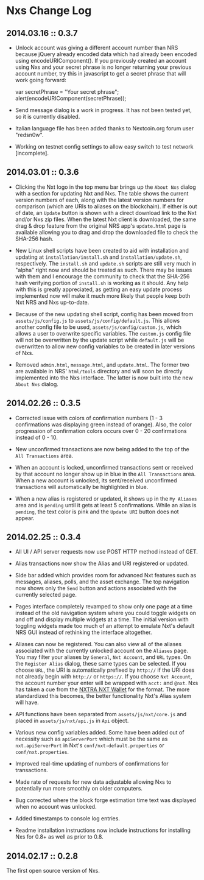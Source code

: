 Nxs Change Log
==============

## 2014.03.16 :: 0.3.7

- Unlock account was giving a different account number than NRS because jQuery already encoded data which had already been encoded using encodeURIComponent(). If you previously created an account using Nxs and your secret phrase is no longer returning your previous account number, try this in javascript to get a secret phrase that will work going forward:

	var secretPhrase = "Your secret phrase";
	alert(encodeURIComponent(secretPhrase));

- Send message dialog is a work in progress. It has not been tested yet, so it is currently disabled.

- Italian language file has been added thanks to Nextcoin.org forum user "redsn0w".

- Working on testnet config settings to allow easy switch to test network [incomplete].

## 2014.03.01 :: 0.3.6

- Clicking the Nxt logo in the top menu bar brings up the `About Nxs` dialog with a section for updating Nxt and Nxs. The table shows the current version numbers of each, along with the latest version numbers for comparison (which are URIs to aliases on the blockchain). If either is out of date, an `Update` button is shown with a direct download link to the Nxt and/or Nxs zip files. When the latest Nxt client is downloaded, the same drag & drop feature from the original NRS app's `update.html` page is available allowing you to drag and drop the downloaded file to check the SHA-256 hash.

- New Linux shell scripts have been created to aid with installation and updating at `installation/install.sh` and `installation/update.sh`, respectively. The `install.sh` and `update.sh` scripts are still very much in "alpha" right now and should be treated as such. There may be issues with them and I encourage the community to check that the SHA-256 hash verifying portion of `install.sh` is working as it should. Any help with this is greatly appreciated, as getting an easy update process implemented now will make it much more likely that people keep both Nxt NRS and Nxs up-to-date.

- Because of the new updating shell script, config has been moved from `assets/js/config.js` to `assets/js/config/default.js`. This allows another config file to be used, `assets/js/config/custom.js`, which allows a user to overwrite specific variables. The `custom.js` config file will not be overwritten by the update script while `default.js` will be overwritten to allow new config variables to be created in later versions of Nxs.

- Removed `admin.html`, `message.html`, and `update.html`. The former two are available in NRS' `html/tools` directory and will soon be directly implemented into the Nxs interface. The latter is now built into the new `About Nxs` dialog.

## 2014.02.26 :: 0.3.5

- Corrected issue with colors of confirmation numbers (1 - 3 confirmations was displaying green instead of orange). Also, the color progression of confirmation colors occurs over 0 - 20 confirmations instead of 0 - 10.

- New unconfirmed transactions are now being added to the top of the `All Transactions` area.

- When an account is locked, unconfirmed transactions sent or received by that account no longer show up in blue in the `All Transactions` area. When a new account is unlocked, its sent/received unconfirmed transactions will automatically be highlighted in blue.

- When a new alias is registered or updated, it shows up in the `My Aliases` area and is `pending` until it gets at least 5 confirmations. While an alias is `pending`, the text color is pink and the `Update URI` button does not appear.

## 2014.02.25 :: 0.3.4

- All UI / API server requests now use POST HTTP method instead of GET.

- Alias transactions now show the Alias and URI registered or updated.

- Side bar added which provides room for advanced Nxt features such as messages, aliases, polls, and the asset exchange. The top navigation now shows only the `Send` button and actions associated with the currently selected page.

- Pages interface completely revamped to show only one page at a time instead of the old navigation system where you could toggle widgets on and off and display multiple widgets at a time. The initial version with toggling widgets made too much of an attempt to emulate Nxt's default NRS GUI instead of rethinking the interface altogether.

- Aliases can now be registered. You can also view all of the aliases associated with the currently unlocked account on the `Aliases` page. You may filter your aliases by `General`, `Nxt Account`, and `URL` types. On the `Register Alias` dialog, these same types can be selected. If you choose `URL`, the URI is automatically prefixed by `http://` if the URI does not already begin with `http://` or `https://`. If you choose `Nxt Account`, the account number your enter will be wrapped with `acct:` and `@nxt`. Nxs has taken a cue from the [NXTRA NXT Wallet](http://nxtra.org/nxt-client) for the format. The more standardized this becomes, the better functionality Nxt's Alias system will have.

- API functions have been separated from `assets/js/nxt/core.js` and placed in `assets/js/nxt/api.js` in `Api` object.

- Various new config variables added. Some have been added out of necessity such as `apiServerPort` which must be the same as `nxt.apiServerPort` in Nxt's `conf/nxt-default.properties` or `conf/nxt.properties`.

- Improved real-time updating of numbers of confirmations for transactions.

- Made rate of requests for new data adjustable allowing Nxs to potentially run more smoothly on older computers.

- Bug corrected where the block forge estimation time text was displayed when no account was unlocked.

- Added timestamps to console log entries.

- Readme installation instructions now include instructions for installing Nxs for 0.8+ as well as prior to 0.8.

## 2014.02.17 :: 0.2.8

The first open source version of Nxs.
